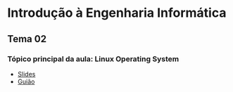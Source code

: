 # Introdução à Engenharia Informática
## Tema 02
### Tópico principal da aula: Linux Operating System

* [Slides](https://github.com/joaodmartins/LECI_1ano/blob/master/1semestre/IEI/tema02/tema-2-linux.pdf)
* [Guião]([https://github.com/joaodmartins/LECI_1ano/blob/master/1semestre/IEI/tema02/guide-2-linux.pdf)

